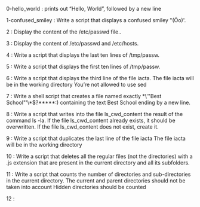 0-hello_world :  prints out “Hello, World”, followed by a new line

1-confused_smiley : Write a script that displays a confused smiley "(Ôo)'.

2 : Display the content of the /etc/passwd file..

3 : Display the content of /etc/passwd and /etc/hosts.

4 : Write a script that displays the last ten lines of /tmp/passw.

5 : Write a script that displays the first ten lines of /tmp/passw.

6 : Write a script that displays the third line of the file iacta.
The file iacta will be in the working directory
You’re not allowed to use sed

7 : Write a shell script that creates a file named exactly \*\\'"Best School"\'\\*$\?\*\*\*\*\*:) containing the text Best School ending by a new line.

8 : Write a script that writes into the file ls_cwd_content the result of the command ls -la. If the file ls_cwd_content already exists, it should be overwritten. If the file ls_cwd_content does not exist, create it.

9 : Write a script that duplicates the last line of the file iacta
The file iacta will be in the working directory

10 : Write a script that deletes all the regular files (not the directories) with a .js extension that are present in the current directory and all its subfolders.

11 : Write a script that counts the number of directories and sub-directories in the current directory.
The current and parent directories should not be taken into account
Hidden directories should be counted

12 : 